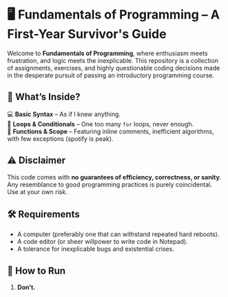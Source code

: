 # 🖥️ Fundamentals of Programming – A First-Year Survivor's Guide  

Welcome to **Fundamentals of Programming**, where enthusiasm meets frustration, and logic meets the inexplicable. This repository is a collection of assignments, exercises, and highly questionable coding decisions made in the desperate pursuit of passing an introductory programming course.  

## 📌 What’s Inside?  

💻 **Basic Syntax** – As if I knew anything.  
🔄 **Loops & Conditionals** – One too many `for` loops, never enough.  
💾 **Functions & Scope** – Featuring inline comments, inefficient algorithms, with few exceptions (spotify is peak).  

## ⚠️ Disclaimer  

This code comes with **no guarantees of efficiency, correctness, or sanity**. Any resemblance to good programming practices is purely coincidental. Use at your own risk.  

## 🛠️ Requirements  

- A computer (preferably one that can withstand repeated hard reboots).  
- A code editor (or sheer willpower to write code in Notepad).  
- A tolerance for inexplicable bugs and existential crises.  

## 🚀 How to Run  

1. **Don’t.**  
